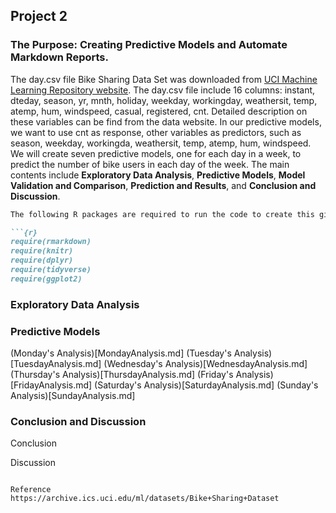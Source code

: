 ## Project 2

### The Purpose: Creating Predictive Models and Automate Markdown Reports.

The day.csv file Bike Sharing Data Set was downloaded from [UCI Machine Learning Repository website](https://archive.ics.uci.edu/ml/datasets/Bike+Sharing+Dataset). The day.csv file include 16 columns: instant, dteday, season, yr, mnth, holiday, weekday, workingday, weathersit, temp, atemp, hum, windspeed, casual, registered, cnt. Detailed description on these variables can be find from the data website. In our predictive models, we want to use cnt as response, other variables as predictors, such as season, weekday, workingda, weathersit, temp, atemp, hum, windspeed. We will create seven predictive models, one for each day in a week, to predict the number of bike users in each day of the week. The main contents include **Exploratory Data Analysis**, **Predictive Models**, **Model Validation and Comparison**, **Prediction and Results**, and **Conclusion and Discussion**.

```markdown
The following R packages are required to run the code to create this gitbub page.    

```{r}
require(rmarkdown)
require(knitr)
require(dplyr)
require(tidyverse)
require(ggplot2)
```             
### Exploratory Data Analysis   

### Predictive Models

(Monday's Analysis)[MondayAnalysis.md]
(Tuesday's Analysis)[TuesdayAnalysis.md]
(Wednesday's Analysis)[WednesdayAnalysis.md]
(Thursday's Analysis)[ThursdayAnalysis.md]
(Friday's Analysis)[FridayAnalysis.md]
(Saturday's Analysis)[SaturdayAnalysis.md]
(Sunday's Analysis)[SundayAnalysis.md]

### Conclusion and Discussion    

Conclusion    


Discussion    

```

Reference
https://archive.ics.uci.edu/ml/datasets/Bike+Sharing+Dataset
